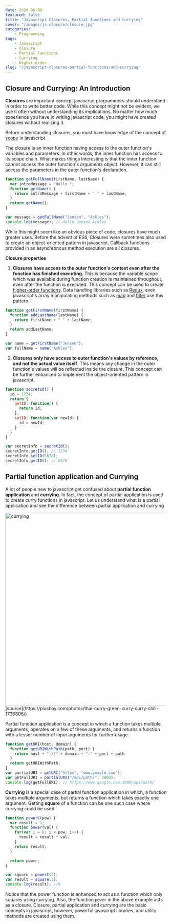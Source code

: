 ```yaml
---
date: 2020-05-08
featured: false
title: "Javascript Closures, Partial functions and Currying"
cover: "/images/js-closure/closure.jpg"
categories: 
    - Programming
tags:
    - Javascript
    - Closure
    - Partial Functions
    - Currying
    - Higher-order
slug: "/javascript-closures-partial-functions-and-currying"
---
```


## Closure and Currying: An Introduction

**Closures** are important concept javascript programmers should understand in order to write better code. While this concept might not be evident, we use it often without understanding its implications. No matter how much experience you have in writing javascript code, you might have created closures without realizing it.

Before understanding closures, you must have knowledge of the concept of [scope](/javascript-scope-and-hoisting-understanding-block-scope) in javascript.

The closure is an inner function having access to the outer function's variables and parameters. In other words, the inner function has access to its scope chain. What makes things interesting is that the inner function cannot access the outer function's *arguments* object. However, it can still access the parameters in the outer function's declaration.

```javascript
function getFullName(firstName, lastName) {
  var introMessage = "Hello ";
  function getName() {
    return introMessage + firstName + " " + lastName;
  }
  return getName();
}

var message = getFullName("Jensen", "Ackles");
console.log(message); // Hello Jensen Ackles
```

While this might seem like an obvious piece of code, closures have much greater uses. Before the advent of ES6, Closures were sometimes also used to create an object-oriented pattern in javascript. Callback functions provided in an asynchronous method execution are all closures.

**Closure properties**
1. **Closures have access to the outer function's context even after the function has finished executing**. This is because the variable scope which was available during function creation is maintained throughout, even after the function is executed. This concept can be used to create [higher-order functions](https://en.wikipedia.org/wiki/Higher-order_function). Data handling libraries such as [Redux](https://redux.js.org/), even javascript's array manipulating methods such as [map](https://www.w3schools.com/jsref/jsref_map.asp) and [filter](https://www.w3schools.com/jsref/jsref_filter.asp) use this pattern.

```javascript
function getFirstName(firstName) {
  function addLastName(lastName) {
    return firstName + " " + lastName;
  }
  return addLastName;
}

var name = getFirstName("Jensen");
var fullName = name("Ackles");
```

2. **Closures only have access to outer function's values by reference, and not the actual value itself**. This means any change in the outer function's values will be reflected inside the closure. This concept can be further enhanced to implement the object-oriented pattern in javascript.

```javascript
function secretId() {
  id = 1234;
  return {
    getID: function() {
      return id;
    },
    setID: function(var newId) {
      id = newId;
    }
  }
}

var secretInfo = secretId();
secretInfo.getID(); // 1234
secretInfo.setID(5678);
secretInfo.getID(); // 5678
```

## Partial function application and Currying

A lot of people new to javascript get confused about **partial function application** and **currying**. In fact, the concept of partial application is used to create curry functions in javascript. Let us understand what is a partial application and see the difference between partial application and currying

<img src="/images/js-closure/curry.png" alt="currying" width="600px">
[source](https://pixabay.com/photos/thai-curry-green-curry-curry-chili-1736806/)

Partial function application is a concept in which a function takes multiple arguments, operates on a few of these arguments, and returns a function with a lesser number of input arguments for further usage.

```javascript
function getURI(host, domain) {
  function getURIWithPath(path, port) {
    return host + "://" + domain + ":" + port + path
  }
  return getURIWithPath;
}
var partialURI = getURI("https", "www.google.com");
var getFullURI = partialURI("/api/path/", 3000);
console.log(getFullURI); // https://www.google.com:3000/api/path/
```

**Currying** is a special case of partial function application in which, a function takes multiple arguments, but returns a function which takes exactly one argument. Getting **square** of a function can be one such case where currying could be used.

```javascript
function powerC(pow) {
  var result = 1;
  function power(val) {
    for(var i = 0; i < pow; i++) {
      result = result * val;
    }
    return result;
  }

  return power;
}

var square = powerC(2);
var result = square(3);
console.log(result); //9
```

Notice that the power function is enhanced to act as a function which only squares using currying. Also, the function `power` in the above example acts as a closure. Closure, partial application and currying are the basic concepts in javascript, however, powerful javascript libraries, and utility methods are created using them.